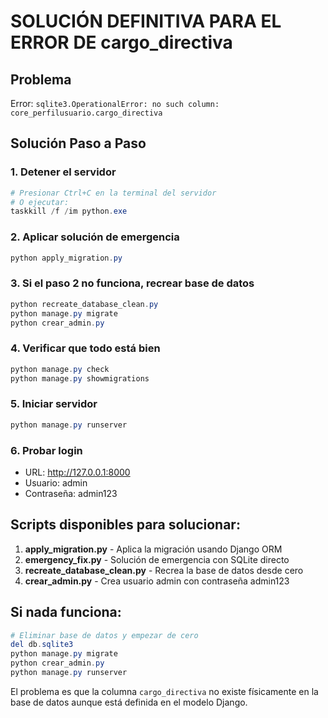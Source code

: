 # SOLUCIÓN DEFINITIVA PARA EL ERROR DE cargo_directiva

## Problema
Error: `sqlite3.OperationalError: no such column: core_perfilusuario.cargo_directiva`

## Solución Paso a Paso

### 1. Detener el servidor
```powershell
# Presionar Ctrl+C en la terminal del servidor
# O ejecutar:
taskkill /f /im python.exe
```

### 2. Aplicar solución de emergencia
```powershell
python apply_migration.py
```

### 3. Si el paso 2 no funciona, recrear base de datos
```powershell
python recreate_database_clean.py
python manage.py migrate
python crear_admin.py
```

### 4. Verificar que todo está bien
```powershell
python manage.py check
python manage.py showmigrations
```

### 5. Iniciar servidor
```powershell
python manage.py runserver
```

### 6. Probar login
- URL: http://127.0.0.1:8000
- Usuario: admin
- Contraseña: admin123

## Scripts disponibles para solucionar:

1. **apply_migration.py** - Aplica la migración usando Django ORM
2. **emergency_fix.py** - Solución de emergencia con SQLite directo
3. **recreate_database_clean.py** - Recrea la base de datos desde cero
4. **crear_admin.py** - Crea usuario admin con contraseña admin123

## Si nada funciona:

```powershell
# Eliminar base de datos y empezar de cero
del db.sqlite3
python manage.py migrate
python crear_admin.py
python manage.py runserver
```

El problema es que la columna `cargo_directiva` no existe físicamente en la base de datos aunque está definida en el modelo Django.
